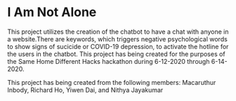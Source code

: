 # I Am Not Alone

This project utilizes the creation of the chatbot to have a chat with anyone in a website.There are keywords, which triggers negative psychological words to show signs of sucicide or COVID-19 depression, to activate the hotline for the users in the chatbot. This project has being created for the purposes of the Same Home Different Hacks hackathon during 6-12-2020 through 6-14-2020.

This project has being created from the following members:
Macaruthur Inbody, Richard Ho, Yiwen Dai, and Nithya Jayakumar
